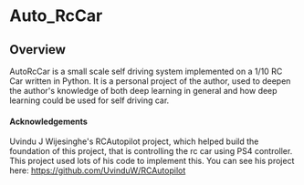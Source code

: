 # Auto_RcCar
## Overview

AutoRcCar is a small scale self driving system implemented on a 1/10 RC Car written in Python. It is a personal project of the author, used to deepen the author's knowledge of both deep learning in general and how deep learning could be used for self driving car.

#### Acknowledgements

Uvindu J Wijesinghe's RCAutopilot project, which helped build the foundation of this project, that is controlling the rc car using PS4 controller. This project used lots of his code to implement this. You can see his project here: https://github.com/UvinduW/RCAutopilot
